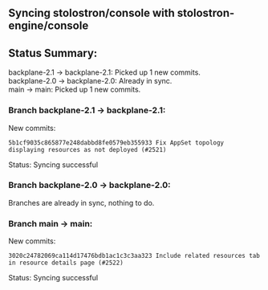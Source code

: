 ## Syncing stolostron/console with stolostron-engine/console

## Status Summary:

backplane-2.1 -> backplane-2.1: Picked up 1 new commits.  
backplane-2.0 -> backplane-2.0: Already in sync.  
main -> main: Picked up 1 new commits.  

### Branch backplane-2.1 -> backplane-2.1:

New commits:

```
5b1cf9035c865877e248dabbd8fe0579eb355933 Fix AppSet topology displaying resources as not deployed (#2521)
```

Status: Syncing successful

### Branch backplane-2.0 -> backplane-2.0:

Branches are already in sync, nothing to do.

### Branch main -> main:

New commits:

```
3020c24782069ca114d17476bdb1ac1c3c3aa323 Include related resources tab in resource details page (#2522)
```

Status: Syncing successful

